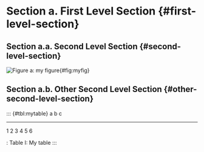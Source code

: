 # Section a. First Level Section {#first-level-section}

## Section a.a. Second Level Section {#second-level-section}

![Figure a: my figure](myfig.png){#fig:myfig}

## Section a.b. Other Second Level Section {#other-second-level-section}

::: {#tbl:mytable}
  a   b   c
  --- --- ---
  1   2   3
  4   5   6

  : Table I: My table
:::
